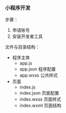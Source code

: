 ### 小程序开发

步骤：
1. 申请账号
2. 安装开发者工具

文件与目录结构：
- 程序主体
	- app.js
	- app.json 程序配置
	- app.wxss 公共样式
- 页面
	- index.js
	- index.json 页面配置
	- index.wxss 页面样式
	- index.wxml 页面结构
